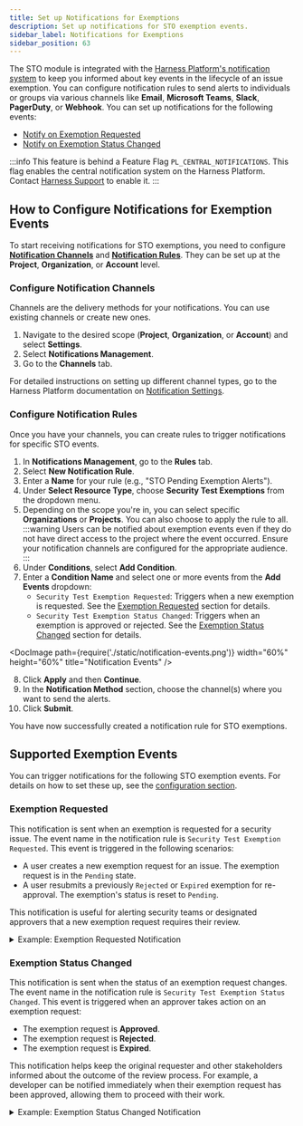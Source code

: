 ```yaml
---
title: Set up Notifications for Exemptions
description: Set up notifications for STO exemption events.
sidebar_label: Notifications for Exemptions
sidebar_position: 63
--- 
```


The STO module is integrated with the [Harness Platform's notification system](/docs/platform/notifications/notification-settings/) to keep you informed about key events in the lifecycle of an issue exemption. You can configure notification rules to send alerts to individuals or groups via various channels like **Email**, **Microsoft Teams**, **Slack**, **PagerDuty**, or **Webhook**. You can set up notifications for the following events:

- [Notify on Exemption Requested](#exemption-requested)
- [Notify on Exemption Status Changed](#exemption-status-changed)

<DocVideo src="https://youtu.be/f5JyySFQG4E?si=5dx7B6IxwvuFNB6I" />

:::info 
This feature is behind a Feature Flag `PL_CENTRAL_NOTIFICATIONS`. This flag enables the central notification system on the Harness Platform. Contact [Harness Support](mailto:support@harness.io) to enable it.
:::

## How to Configure Notifications for Exemption Events

To start receiving notifications for STO exemptions, you need to configure **[Notification Channels](#configure-notification-channels)** and **[Notification Rules](#configure-notification-rules)**. They can be set up at the **Project**, **Organization**, or **Account** level.

### Configure Notification Channels

Channels are the delivery methods for your notifications. You can use existing channels or create new ones.

1. Navigate to the desired scope (**Project**, **Organization**, or **Account**) and select **Settings**.
2. Select **Notifications Management**.
3. Go to the **Channels** tab.

For detailed instructions on setting up different channel types, go to the Harness Platform documentation on [Notification Settings](/docs/platform/notifications/notification-settings/#configure-new-channels-to-sent-notification).

### Configure Notification Rules

Once you have your channels, you can create rules to trigger notifications for specific STO events.

1. In **Notifications Management**, go to the **Rules** tab.
2. Select **New Notification Rule**.
3. Enter a **Name** for your rule (e.g., "STO Pending Exemption Alerts").
4. Under **Select Resource Type**, choose **Security Test Exemptions** from the dropdown menu.
5. Depending on the scope you're in, you can select specific **Organizations** or **Projects**. You can also choose to apply the rule to all.   
:::warning
Users can be notified about exemption events even if they do not have direct access to the project where the event occurred. Ensure your notification channels are configured for the appropriate audience.
:::
6. Under **Conditions**, select **Add Condition**.
7. Enter a **Condition Name** and select one or more events from the **Add Events** dropdown:
   - `Security Test Exemption Requested`: Triggers when a new exemption is requested. See the [Exemption Requested](#exemption-requested) section for details.
   - `Security Test Exemption Status Changed`: Triggers when an exemption is approved or rejected. See the [Exemption Status Changed](#exemption-status-changed) section for details.

<DocImage path={require('./static/notification-events.png')} width="60%" height="60%" title="Notification Events" />

8. Click **Apply** and then **Continue**.
9. In the **Notification Method** section, choose the channel(s) where you want to send the alerts.
10. Click **Submit**.

You have now successfully created a notification rule for STO exemptions.

## Supported Exemption Events

You can trigger notifications for the following STO exemption events. For details on how to set these up, see the [configuration section](#how-to-configure-notifications-for-exemption-events).

### Exemption Requested

This notification is sent when an exemption is requested for a security issue. The event name in the notification rule is `Security Test Exemption Requested`. This event is triggered in the following scenarios:
- A user creates a new exemption request for an issue. The exemption request is in the `Pending` state.
- A user resubmits a previously `Rejected` or `Expired` exemption for re-approval. The exemption's status is reset to `Pending`.

This notification is useful for alerting security teams or designated approvers that a new exemption request requires their review.

<details>
<summary>Example: Exemption Requested Notification</summary>

Below is an example of a Slack notification for a new exemption request.

<DocImage path={require('./static/exemptions-notification-exemption-requested.png')} width="60%" height="60%" title="Exemption Requested Notification" />

**Notification Fields Explained:**

- **Issue Title**: The title of the vulnerability for which the exemption is requested.
- **Severity**: The severity level of the issue (e.g., High, Critical).
- **Scan Tool**: The security scanner that detected the issue.
- **Org / Project**: The Harness organization and project where the issue was found.
- **Scope**: Requested scope for the exemption (e.g., Target, Pipeline, Project).
- **Requester**: The email address of the user who requested the exemption.
- **Expiration**: The requested duration for the exemption (e.g., 30 days).
- **Reason**: The justification provided by the requester for the exemption.

</details>

### Exemption Status Changed

This notification is sent when the status of an exemption request changes. The event name in the notification rule is `Security Test Exemption Status Changed`. This event is triggered when an approver takes action on an exemption request:
- The exemption request is **Approved**.
- The exemption request is **Rejected**.
- The exemption request is **Expired**.

This notification helps keep the original requester and other stakeholders informed about the outcome of the review process. For example, a developer can be notified immediately when their exemption request has been approved, allowing them to proceed with their work.

<details>
<summary>Example: Exemption Status Changed Notification</summary>

Below is an example of a Slack notification for a change in an exemption's status.

<DocImage path={require('./static/exemptions-notification-status-change.png')} width="60%" height="60%" title="Exemption Status Changed Notification" />

**Notification Fields Explained:**

- **Issue Title**: The title of the vulnerability associated with the exemption.
- **Severity**: The severity level of the issue.
- **Scan Tool**: The security scanner that detected the issue.
- **New Status**: The updated status of the exemption (e.g., Approved, Rejected).
- **Org / Project**: The Harness organization and project where the issue was found.
- **Scope**: The scope at which the exemption request was approved.
- **Requester**: The email address of the user who originally requested the exemption.
- **Approver**: The email address of the user who approved or rejected the request.
- **Expiration**: The date and time when the exemption will expire.
- **Reason**: The original justification provided for the exemption.

</details>
